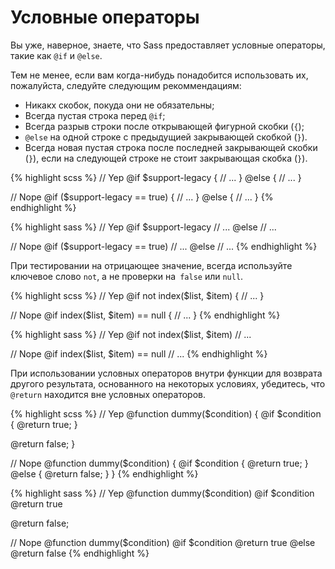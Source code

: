 
# Условные операторы

Вы уже, наверное, знаете, что Sass предоставляет условные операторы, такие как `@if` и `@else`.  

Тем не менее, если вам когда-нибудь понадобится использовать их, пожалуйста, следуйте следующим рекоммендациям:

* Никакх скобок, покуда они не обязательны;
* Всегда пустая строка перед `@if`;
* Всегда разрыв строки после открывающей фигурной скобки (`{`);
* `@else` на одной строке с предыдущией закрывающей скобкой (`}`).
* Всегда новая пустая строка после последней закрывающей скобки (`}`), если на следующей строке не стоит закрывающая скобка (`}`).

<div class="code-block">
  <div class="code-block__wrapper" data-syntax="scss">
{% highlight scss %}
// Yep
@if $support-legacy {
  // ...
} @else {
  // ...
}

// Nope
@if ($support-legacy == true) {
  // ...
}
@else {
  // ...
}
{% endhighlight %}
  </div>
  <div class="code-block__wrapper" data-syntax="sass">
{% highlight sass %}
// Yep
@if $support-legacy
  // ...
@else
  // ...

// Nope
@if ($support-legacy == true)
  // ...
@else
  // ...
{% endhighlight %}
  </div>
</div>

При тестировании на отрицающее значение, всегда используйте ключевое слово `not`, а не проверки на` false` или `null`.

<div class="code-block">
  <div class="code-block__wrapper" data-syntax="scss">
{% highlight scss %}
// Yep
@if not index($list, $item) {
  // ...
}

// Nope
@if index($list, $item) == null {
  // ...
}
{% endhighlight %}
  </div>
  <div class="code-block__wrapper" data-syntax="sass">
{% highlight sass %}
// Yep
@if not index($list, $item)
  // ...

// Nope
@if index($list, $item) == null
  // ...
{% endhighlight %}
  </div>
</div>

При использовании условных операторов внутри функции для возврата другого результата, основанного на некоторых условиях, убедитесь, что `@return` находится вне условных операторов.

<div class="code-block">
  <div class="code-block__wrapper" data-syntax="scss">
{% highlight scss %}
// Yep
@function dummy($condition) {
  @if $condition {
    @return true;
  }

  @return false;
}

// Nope
@function dummy($condition) {
  @if $condition {
    @return true;
  } @else {
    @return false;
  }
}
{% endhighlight %}
  </div>
  <div class="code-block__wrapper" data-syntax="sass">
{% highlight sass %}
// Yep
@function dummy($condition)
  @if $condition
    @return true

  @return false;

// Nope
@function dummy($condition)
  @if $condition
    @return true
  @else
    @return false
{% endhighlight %}
  </div>
</div>
